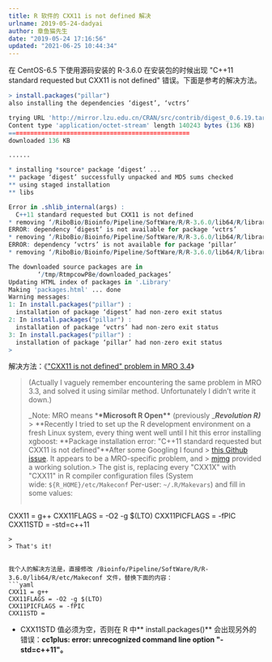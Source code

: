 ```yaml
---
title: R 软件的 CXX11 is not defined 解决
urlname: 2019-05-24-dadyai
author: 章鱼猫先生
date: "2019-05-24 17:16:56"
updated: "2021-06-25 10:44:34"
---
```


在 CentOS-6.5 下使用源码安装的 R-3.6.0 在安装包的时候出现 "C++11 standard requested but CXX11 is not defined" 错误。下面是参考的解决方法。

```r
> install.packages("pillar")
also installing the dependencies ‘digest’, ‘vctrs’

trying URL 'http://mirror.lzu.edu.cn/CRAN/src/contrib/digest_0.6.19.tar.gz'
Content type 'application/octet-stream' length 140243 bytes (136 KB)
==================================================
downloaded 136 KB

......

* installing *source* package ‘digest’ ...
** package ‘digest’ successfully unpacked and MD5 sums checked
** using staged installation
** libs

Error in .shlib_internal(args) :
  C++11 standard requested but CXX11 is not defined
* removing ‘/RiboBio/Bioinfo/Pipeline/SoftWare/R/R-3.6.0/lib64/R/library/digest’
ERROR: dependency ‘digest’ is not available for package ‘vctrs’
* removing ‘/RiboBio/Bioinfo/Pipeline/SoftWare/R/R-3.6.0/lib64/R/library/vctrs’
ERROR: dependency ‘vctrs’ is not available for package ‘pillar’
* removing ‘/RiboBio/Bioinfo/Pipeline/SoftWare/R/R-3.6.0/lib64/R/library/pillar’

The downloaded source packages are in
        ‘/tmp/RtmpcowP8e/downloaded_packages’
Updating HTML index of packages in '.Library'
Making 'packages.html' ... done
Warning messages:
1: In install.packages("pillar") :
  installation of package ‘digest’ had non-zero exit status
2: In install.packages("pillar") :
  installation of package ‘vctrs’ had non-zero exit status
3: In install.packages("pillar") :
  installation of package ‘pillar’ had non-zero exit status
>
```

解决方法：《["CXX11 is not defined" problem in MRO 3.4](https://medium.com/the-artificial-impostor/cxx11-is-not-defined-problem-in-mro-3-4-e51f1d27da15)》

> (Actually I vaguely remember encountering the same problem in MRO 3.3, and solved it using similar method. Unfortunately I didn’t write it down.)
>
> \_Note: MRO means \***\*Microsoft R Open\*\*** (previously \_**_Revolution R)_** > \*\*Recently I tried to set up the R development environment on a fresh Linux system, every thing went well until I hit this error installing xgboost:
> \*\*Package installation error: "C++11 standard requested but CXX11 is not defined"\*\*After some Googling I found > [this Github issue](https://github.com/Microsoft/microsoft-r-open/issues/26). It appears to be a MRO-specific problem, and > [mjmg](https://github.com/mjmg) provided a working solution.> The gist is, replacing every "CXX1X" with "CXX11" in R compiler configuration files (System wide: `${R_HOME}/etc/Makeconf` Per-user: `~/.R/Makevars`) and fill in some values:
>
> ```yaml
>
> ```

CXX11 = g++
CXX11FLAGS = -O2 -g $(LTO)
CXX11PICFLAGS = -fPIC
CXX11STD = -std=c++11

    >
    > That's it!


    我个人的解决方法是，直接修改 /Bioinfo/Pipeline/SoftWare/R/R-3.6.0/lib64/R/etc/Makeconf 文件，替换下面的内容：
    ```yaml
    CXX11 = g++
    CXX11FLAGS = -O2 -g $(LTO)
    CXX11PICFLAGS = -fPIC
    CXX11STD =

- CXX11STD 值必须为空，否则在 R 中\*\* install.packages()\*\* 会出现另外的错误：**cc1plus: error: unrecognized command line option "-std=c++11"。**
